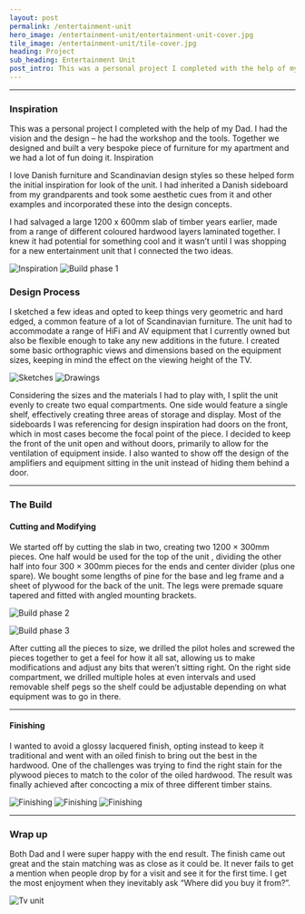 ```yaml
---
layout: post
permalink: /entertainment-unit
hero_image: /entertainment-unit/entertainment-unit-cover.jpg
tile_image: /entertainment-unit/tile-cover.jpg
heading: Project
sub_heading: Entertainment Unit
post_intro: This was a personal project I completed with the help of my Dad. I had the vision and the design – he had the workshop and the tools. Together we designed and built a very bespoke piece of furniture for my apartment and we had a lot of fun doing it.
---
```


- - -
### Inspiration

This was a personal project I completed with the help of my Dad. I had the vision and the design – he had the workshop and the tools. Together we designed and built a very bespoke piece of furniture for my apartment and we had a lot of fun doing it.
Inspiration

I love Danish furniture and Scandinavian design styles so these helped form the initial inspiration for look of the unit. I had inherited a Danish sideboard from my grandparents and took some aesthetic cues from it and other examples and incorporated these into the design concepts.

I had salvaged a large 1200 x 600mm slab of timber years earlier, made from a range of different coloured hardwood layers laminated together. I knew it had potential for something cool and it wasn’t until I was shopping for a new entertainment unit that I connected the two ideas.

![Inspiration](/images/entertainment-unit/tv-unit-inspiration.jpg)
![Build phase 1](/images/entertainment-unit/tv-unit-build1.jpg)

### Design Process

I sketched a few ideas and opted to keep things very geometric and hard edged, a common feature of a lot of Scandinavian furniture. The unit had to accommodate a range of HiFi and AV equipment that I currently owned but also be flexible enough to take any new additions in the future. I created some basic orthographic views and dimensions based on the equipment sizes, keeping in mind the effect on the viewing height of the TV.

![Sketches](/images/entertainment-unit/tv-unit-sketch.jpg)
![Drawings](/images/entertainment-unit/tv-unit-ortho.jpg)

Considering the sizes and the materials I had to play with, I split the unit evenly to create two equal compartments. One side would feature a single shelf, effectively creating three areas of storage and display. Most of the sideboards I was referencing for design inspiration had doors on the front, which in most cases become the focal point of the piece. I decided to keep the front of the unit open and without doors, primarily to allow for the ventilation of equipment inside. I also wanted to show off the design of the amplifiers and equipment sitting in the unit instead of hiding them behind a door.

- - -

### The Build

#### Cutting and Modifying

We started off by cutting the slab in two, creating two 1200 × 300mm pieces. One half would be used for the top of the unit , dividing the other half into four 300 × 300mm pieces for the ends and center divider (plus one spare). We bought some lengths of pine for the base and leg frame and a sheet of plywood for the back of the unit. The legs were premade square tapered and fitted with angled mounting brackets.

![Build phase 2](/images/entertainment-unit/tv-unit-build2.jpg)

![Build phase 3](/images/entertainment-unit/tv-unit-build3.jpg)

After cutting all the pieces to size, we drilled the pilot holes and screwed the pieces together to get a feel for how it all sat, allowing us to make modifications and adjust any bits that weren’t sitting right. On the right side compartment, we drilled multiple holes at even intervals and used removable shelf pegs so the shelf could be adjustable depending on what equipment was to go in there.

- - -

#### Finishing

I wanted to avoid a glossy lacquered finish, opting instead to keep it traditional and went with an oiled finish to bring out the best in the hardwood. One of the challenges was trying to find the right stain for the plywood pieces to match to the color of the oiled hardwood. The result was finally achieved after concocting a mix of three different timber stains.

![Finishing](/images/entertainment-unit/tv-unit-finish1.jpg)
![Finishing](/images/entertainment-unit/tv-unit-finish2.jpg)
![Finishing](/images/entertainment-unit/tv-unit-finish3.jpg)

- - -

### Wrap up

Both Dad and I were super happy with the end result. The finish came out great and the stain matching was as close as it could be. It never fails to get a mention when people drop by for a visit and see it for the first time. I get the most enjoyment when they inevitably ask “Where did you buy it from?”.

![Tv unit](/images/entertainment-unit/tv-unit-insitu.jpg)
